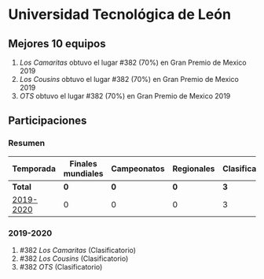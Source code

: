 ---
---

# Universidad Tecnológica de León

## Mejores 10 equipos

1. _Los Camaritas_ obtuvo el lugar #382 (70%) en Gran Premio de Mexico 2019
1. _Los Cousins_ obtuvo el lugar #382 (70%) en Gran Premio de Mexico 2019
1. _OTS_ obtuvo el lugar #382 (70%) en Gran Premio de Mexico 2019

## Participaciones

### Resumen

| Temporada | Finales mundiales | Campeonatos | Regionales | Clasificatorios | Equipos |
| --- | --- | --- | --- | --- | --- |
| **Total** | **0** | **0** | **0** | **3** | **3** |
| [2019-2020](#2019-2020) | 0 | 0 | 0 | 3 | 3 |

### 2019-2020

1. #382 _Los Camaritas_ (Clasificatorio)
1. #382 _Los Cousins_ (Clasificatorio)
1. #382 _OTS_ (Clasificatorio)



